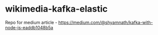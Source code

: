 # wikimedia-kafka-elastic

Repo for medium article - https://medium.com/@shyamnath/kafka-with-node-js-eaddb1048b5a
